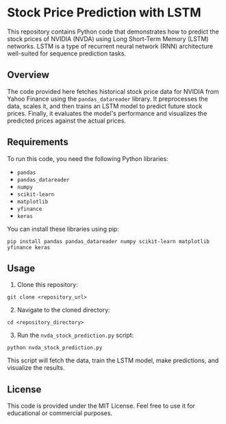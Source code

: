 # Stock Price Prediction with LSTM

This repository contains Python code that demonstrates how to predict the stock prices of NVIDIA (NVDA) using Long Short-Term Memory (LSTM) networks. LSTM is a type of recurrent neural network (RNN) architecture well-suited for sequence prediction tasks.

## Overview

The code provided here fetches historical stock price data for NVIDIA from Yahoo Finance using the `pandas_datareader` library. It preprocesses the data, scales it, and then trains an LSTM model to predict future stock prices. Finally, it evaluates the model's performance and visualizes the predicted prices against the actual prices.

## Requirements

To run this code, you need the following Python libraries:

- `pandas`
- `pandas_datareader`
- `numpy`
- `scikit-learn`
- `matplotlib`
- `yfinance`
- `keras`

You can install these libraries using pip:

```
pip install pandas pandas_datareader numpy scikit-learn matplotlib yfinance keras
```

## Usage

1. Clone this repository:

```
git clone <repository_url>
```

2. Navigate to the cloned directory:

```
cd <repository_directory>
```

3. Run the `nvda_stock_prediction.py` script:

```
python nvda_stock_prediction.py
```

This script will fetch the data, train the LSTM model, make predictions, and visualize the results.

## License

This code is provided under the MIT License. Feel free to use it for educational or commercial purposes.
